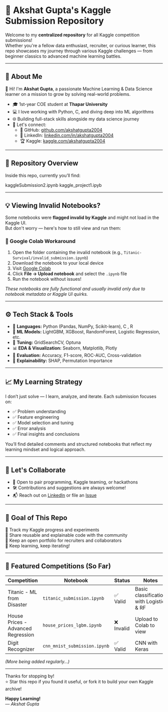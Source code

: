 # 🚀 Akshat Gupta's Kaggle Submission Repository

Welcome to my **centralized repository** for all Kaggle competition submissions!  
Whether you're a fellow data enthusiast, recruiter, or curious learner, this repo showcases my journey through various Kaggle challenges — from beginner classics to advanced machine learning battles.

---

## 📌 About Me

👋 Hi! I'm **Akshat Gupta**, a passionate Machine Learning & Data Science learner on a mission to grow by solving real-world problems.

- 🎓 1st-year COE student at **Thapar University**
- 💻 I love working with Python, C, and diving deep into ML algorithms
- 🌐 Building full-stack skills alongside my data science journey
- 🔗 Let's connect:
  - 📍 GitHub: [github.com/akshatgupta2004](https://github.com/akshat09105)
  - 💼 LinkedIn: [linkedin.com/in/akshatgupta2004](https://www.linkedin.com/in/akshat-gupta-6a27a331a/)
  - 🏆 Kaggle: [kaggle.com/akshatgupta2004](https://www.kaggle.com/akshat9105)

---

## 🧠 Repository Overview

Inside this repo, currently you’ll find:

kaggleSubmission2.ipynb
kaggle_project1.ipyb



---

## 💡 Viewing Invalid Notebooks?

Some notebooks were **flagged invalid by Kaggle** and might not load in the Kaggle UI.  
But don't worry — here's how to still view and run them:

### 🔄 Google Colab Workaround

1. Open the folder containing the invalid notebook (e.g., `Titanic-Survival/invalid_submission.ipynb`)
2. Download the notebook to your local device
3. Visit [Google Colab](https://colab.research.google.com/)
4. Click **File → Upload notebook** and select the `.ipynb` file
5. Run the notebook without issues!

_These notebooks are fully functional and usually invalid only due to notebook metadata or Kaggle UI quirks._

---

## ⚙️ Tech Stack & Tools

- 📌 **Languages:** Python (Pandas, NumPy, Scikit-learn), C , R
- 🧠 **ML Models:** LightGBM, XGBoost, RandomForest, Logistic Regression, etc.
- 🧪 **Tuning:** GridSearchCV, Optuna
- 📊 **EDA & Visualization:** Seaborn, Matplotlib, Plotly
- 🔎 **Evaluation:** Accuracy, F1-score, ROC-AUC, Cross-validation
- 💬 **Explainability:** SHAP, Permutation Importance

---

## 📈 My Learning Strategy

I don’t just solve — I learn, analyze, and iterate. Each submission focuses on:

- ✅ Problem understanding
- ✅ Feature engineering
- ✅ Model selection and tuning
- ✅ Error analysis
- ✅ Final insights and conclusions

You’ll find detailed comments and structured notebooks that reflect my learning mindset and logical approach.

---

## 🤝 Let's Collaborate

- 💬 Open to pair programming, Kaggle teaming, or hackathons
- 🛠️ Contributions and suggestions are always welcome!
- 📬 Reach out on [LinkedIn](https://www.linkedin.com/in/akshatgupta2004/) or file an [Issue](https://github.com/akshatgupta2004/kaggle-submissions/issues)

---

## 🏁 Goal of This Repo

📍 Track my Kaggle progress and experiments  
📍 Share reusable and explainable code with the community  
📍 Keep an open portfolio for recruiters and collaborators  
📍 Keep learning, keep iterating!

---

## 🌟 Featured Competitions (So Far)

| Competition | Notebook | Status | Notes |
|-------------|----------|--------|-------|
| Titanic - ML from Disaster | `titanic_submission.ipynb` | ✅ Valid | Basic classification with Logistic & RF |
| House Prices - Advanced Regression | `house_prices_lgbm.ipynb` | ❌ Invalid | Upload to Colab to view |
| Digit Recognizer | `cnn_mnist_submission.ipynb` | ✅ Valid | CNN with Keras |

_(More being added regularly...)_

---

Thanks for stopping by!  
⭐ Star this repo if you found it useful, or fork it to build your own Kaggle archive!

**Happy Learning!**  
— *Akshat Gupta*
